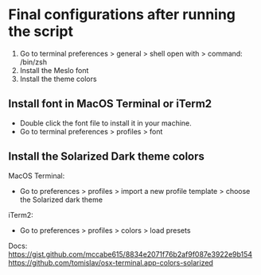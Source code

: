 
# Final configurations after running the script

1. Go to terminal preferences > general > shell open with > command: /bin/zsh
2. Install the Meslo font
3. Install the theme colors


## Install font in MacOS Terminal or iTerm2

* Double click the font file to install it in your machine.
* Go to terminal preferences > profiles > font

## Install the Solarized Dark theme colors

MacOS Terminal:
* Go to preferences > profiles > import a new profile template > choose the Solarized dark theme

iTerm2:
* Go to preferences > profiles > colors > load presets


Docs:
https://gist.github.com/mccabe615/8834e2071f76b2af9f087e3922e9b154
https://github.com/tomislav/osx-terminal.app-colors-solarized